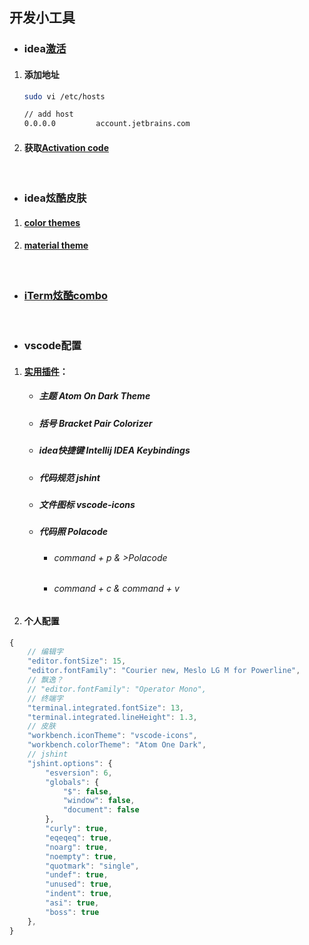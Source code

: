 ## 开发小工具
* ### idea[激活](https://blog.csdn.net/khuangz/article/details/78897228)
1. #### 添加地址
    ```bash
    sudo vi /etc/hosts
    
    // add host
    0.0.0.0         account.jetbrains.com
    ```
2. #### 获取[Activation code](http://idea.lanyus.com/)
&emsp;
* ### idea炫酷皮肤
1. #### [color themes](http://color-themes.com/?view=index)
2. #### [material theme](https://plugins.jetbrains.com/plugin/8006-material-theme-ui)
&emsp;
* ### [iTerm炫酷combo](https://www.cnblogs.com/weixuqin/p/7029177.html)
&emsp;
* ### vscode配置
1. #### [实用插件](https://blog.csdn.net/qq_38906523/article/details/77278403)：
    * ##### 主题 Atom On Dark Theme
    * ##### 括号 Bracket Pair Colorizer
    * ##### idea快捷键 Intellij IDEA Keybindings
    * ##### 代码规范 jshint
    * ##### 文件图标 vscode-icons
    * ##### 代码照 Polacode
        * ###### command + p & >Polacode
        * ###### command + c & command + v
2. #### 个人配置
```js
{
    // 编辑字
    "editor.fontSize": 15,
    "editor.fontFamily": "Courier new, Meslo LG M for Powerline",
    // 飘逸？
    // "editor.fontFamily": "Operator Mono",
    // 终端字
    "terminal.integrated.fontSize": 13,
    "terminal.integrated.lineHeight": 1.3,
    // 皮肤
    "workbench.iconTheme": "vscode-icons",
    "workbench.colorTheme": "Atom One Dark",
    // jshint
    "jshint.options": {
        "esversion": 6,
        "globals": {
            "$": false,
            "window": false,
            "document": false
        },
        "curly": true,
        "eqeqeq": true,
        "noarg": true,
        "noempty": true,
        "quotmark": "single",
        "undef": true,
        "unused": true,
        "indent": true,
        "asi": true,
        "boss": true
    },   
}
```
&emsp;
